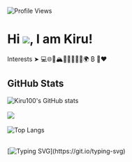 ![Profile Views](https://komarev.com/ghpvc/?username=Kiru100&color=blue)
# Hi ![](https://user-images.githubusercontent.com/18350557/176309783-0785949b-9127-417c-8b55-ab5a4333674e.gif), I am Kiru!

Interests ➤ 💻🌐📱🏔️🚵‍♂️🚴‍♂️🥾🌍 ₿ 🚀❤️

## GitHub Stats

![Kiru100's GitHub stats](https://github-readme-stats.vercel.app/api?username=Kiru100&show_icons=true&theme=radical)<br/><br/>
![](https://github-readme-streak-stats.herokuapp.com/?user=Kiru100&&theme=radical)<br/><br/>
![Top Langs](https://github-readme-stats.vercel.app/api/top-langs/?username=Kiru100&layout=compact&theme=radical)<br/><br/>

[![Typing SVG](https://readme-typing-svg.demolab.com?font=Fira+Code&pause=1000&color=9F2F61&width=435&lines=Thank+you+for+stopping+by!)](https://git.io/typing-svg)
